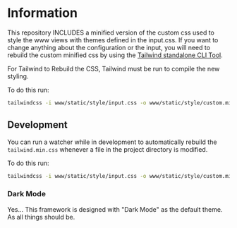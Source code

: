 # Information

This repository INCLUDES a minified version of the custom css used to style the www views with themes defined in the input.css. If you want to change anything about the configuration or the input, you will need to rebuild the custom minified css by using the [Tailwind standalone CLI Tool](https://github.com/tailwindlabs/tailwindcss/releases).

For Tailwind to Rebuild the CSS, Tailwind must be run to compile the new styling.

To do this run:

```bash
tailwindcss -i www/static/style/input.css -o www/static/style/custom.min.css --minify
```

## Development

You can run a watcher while in development to automatically rebuild the `tailwind.min.css` whenever a file in the project directory is modified.

To do this run:

```bash
tailwindcss -i www/static/style/input.css -o www/static/style/custom.min.css --watch --minify
```

### Dark Mode

Yes... This framework is designed with "Dark Mode" as the default theme. As all things should be.
